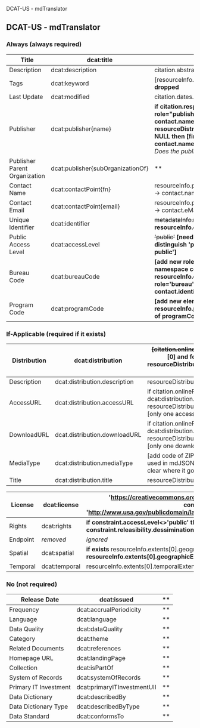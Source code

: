 DCAT-US - mdTranslator

## DCAT-US - mdTranslator

### Always (always required)

| Title | dcat:title | citation.title |
| --- | --- | --- |
| Description | dcat:description | citation.abstract |
| Tags | dcat:keyword | [resourceInfo.keywords *flatten*] **thesauri dropped** |
| Last Update | dcat:modified | citation.dates.[most recent].date |
| Publisher | dcat:publisher{name} | **if citation.responsibleParty [any] role="publisher" then contactId -> contact.name, else if resourceDistribution.distributor.contact NOT NULL then [first contact] contactId -> contact.name** <br>*Does the publisher need to be an organization?* |
| Publisher Parent Organization | dcat:publisher{subOrganizationOf} | ** |
| Contact Name | dcat:contactPoint{fn} | resourceInfo.pointOfContact.parties[0].contactId -> contact.name |
| Contact Email | dcat:contactPoint{email} | resourceInfo.pointOfContact.parties[0].contactId -> contact.eMailList[0] |
| Unique Identifier | dcat:identifier | ~~metadataInfo.metadataIdentifier.identifier~~ **resourceInfo.citation.onlineResource.uri** |
| Public Access Level | dcat:accessLevel | ~~'public'~~ **[need new code under constraints to distinguish 'public', 'restricted  public', 'non-public']** |
| Bureau Code | dcat:bureauCode | **[add new role of 'bureau'] [add new namespace code for bureauCode] resourceInfo.citation.responsibleParty [any] role='bureau' then contactId -> contact.identifier** |
| Program Code | dcat:programCode | **[add new element of programCode resourceInfo.programCode] [add new codelist of programCode]** |

### If-Applicable (required if it exists)

| Distribution | dcat:distribution | ~~[citation.onlineResources[].uri *object*]~~**if resourceDistribution [0] and for each resourceDistribution [0, n] where resourceDistribution.distributor.transferOption.onlineOption.uri NOT NULL then** |
| --- | --- | --- |
| Description | dcat:distribution.description | resourceDistribution.description |
| AccessURL | dcat:distribution.accessURL | if citation.onlineResources[].uri [has 'doi' in path] then dcat:distribution.accessURL = resourceDistribution.distributor.transferOption.onlineOption.uri [only one access URL allowed, take first one] |
| DownloadURL | dcat.distribution.downloadURL | if citation.onlineResources[].uri [does not have 'doi' in path] then dcat:distribution.downloadURL = resourceDistribution.distributor.transferOption.onlineOption.uri [only one download URL allowed, take first one] |
| MediaType | dcat:distribution.mediaType | [add code of ZIP to mediumName codelist] [mediumName is not used in mdJSON schema, needs research, add to schema, not clear where it goes in ISO] |
| Title | dcat:distribution.title | resourceDistribution.distributor.transferOption.onlineOption.name |

| License | dcat:license | 'https://creativecommons.org/publicdomain/zero/1.0/' [shall we default or read from constraint.reference.citation.uri?]<br>'http://www.usa.gov/publicdomain/label/1.0/'<br>'http://opendatacommons.org/licenses/pddl/1.0/' |
| --- | --- | --- |
| Rights | dcat:rights | **if constraint.accessLevel<>'public' then constraint.releasibility.statement + " " + each constraint.releasibility.dessiminationConstraint[0, n]** |
| Endpoint | *removed* | *ignored* |
| Spatial | dcat:spatial | **if exists** resourceInfo.extents[0].geographicExtents[0].boundingBox **else if exists resourceInfo.extents[0].geographicExtents[0].description** |
| Temporal | dcat:temporal | resourceInfo.extents[0].temporalExtents[0].timeInstant.timeInstant.dateTime |

### No (not required)

| Release Date | dcat:issued | ** |
| --- | --- | --- |
| Frequency | dcat:accrualPeriodicity | ** |
| Language | dcat:language | ** |
| Data Quality | dcat:dataQuality | ** |
| Category | dcat:theme | ** |
| Related Documents | dcat:references | ** |
| Homepage URL | dcat:landingPage | ** |
| Collection | dcat:isPartOf | ** |
| System of Records | dcat:systemOfRecords | ** |
| Primary IT Investment | dcat:primaryITInvestmentUII | ** |
| Data Dictionary | dcat:describedBy | ** |
| Data Dictionary Type | dcat:describedByType | ** |
| Data Standard | dcat:conformsTo | ** |
